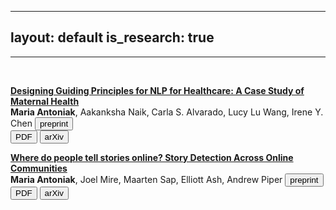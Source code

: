 
---
layout: default
is_research: true
---


---
<div class="container content">
                <p><br /></p>
  
<p><a href="https://maria-antoniak.github.io/resources/2023_arxiv_maternal_health.pdf"><strong>Designing Guiding Principles for NLP for Healthcare: A Case Study of Maternal Health</strong></a>  <br />
<strong>Maria Antoniak</strong>, Aakanksha Naik, Carla S. Alvarado, Lucy Lu Wang, Irene Y. Chen <button type="button" class="button-preprint">preprint</button>      <br />
<a href="https://maria-antoniak.github.io/resources/2023_arxiv_maternal_health.pdf"><button type="button" class="button-pdf">PDF</button></a>
<a href="https://arxiv.org/abs/2312.11803"><button type="button" class="button-pdf">arXiv</button></a></p>

<p><a href="https://maria-antoniak.github.io/resources/2023_preprint_where_stories.pdf"><strong>Where do people tell stories online? Story Detection Across Online Communities</strong></a>  <br />
<strong>Maria Antoniak</strong>, Joel Mire, Maarten Sap, Elliott Ash, Andrew Piper <button type="button" class="button-preprint">preprint</button>      <br />
<a href="https://maria-antoniak.github.io/resources/2023_preprint_where_stories.pdf"><button type="button" class="button-pdf">PDF</button></a> 
<a href="https://arxiv.org/abs/2311.09675"><button type="button" class="button-pdf">arXiv</button></a></p>

